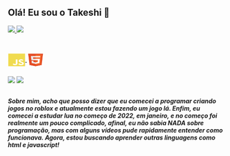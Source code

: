 ## Olá! Eu sou o Takeshi 🤖

<div align="left">
  <a href="https://github.com/Takeshi8330">
  <img height="160em" src="https://github-readme-stats.vercel.app/api/top-langs/?username=Takeshi8330&layout=compact&langs_count=7&theme=dark"/>
   <img height="160em" src="https://github-readme-stats.vercel.app/api?username=Takeshi8330&show_icons=true&theme=dark&include_all_commits=true&count_private=true"/>
</div>
  
##
<div style="display: inline_block"><br>
  <img align="center" alt="Takeshi-Js" height="30" width="40" src="https://raw.githubusercontent.com/devicons/devicon/master/icons/javascript/javascript-plain.svg">
  <img align="center" alt="Takeshi-HTML" height="30" width="40" src="https://raw.githubusercontent.com/devicons/devicon/master/icons/html5/html5-original.svg">
</div>

 ###
<div> 
  <a href="https://www.youtube.com/channel/UCmbVknSa7i4thcJ8_LlHrLA" target="_blank"><img src="https://img.shields.io/badge/YouTube-FF0000?style=for-the-badge&logo=youtube&logoColor=white" target="_blank"></a>
 <a href="https://discord.gg/9EBHxPrBsV" target="_blank"><img src="https://img.shields.io/badge/Discord-7289DA?style=for-the-badge&logo=discord&logoColor=white" target="_blank"></a> 
</div>
  
  ##
  ##### Sobre mim, acho que posso dizer que eu comecei a programar criando jogos no roblox e atualmente estou fazendo um jogo lá. Enfim, eu comecei a estudar lua no começo de 2022, em janeiro, e no começo foi realmente um pouco complicado, afinal, eu não sabia NADA sobre programação, mas com alguns vídeos pude rapidamente entender como funcionava. Agora, estou buscando aprender outras linguagens como html e javascript!
